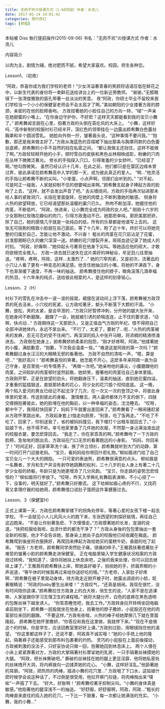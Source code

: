 ```yaml
---
title: 无肉不欢の授课方式（1-60完结）作者：水尧儿
date: 2017-05-14 14:01:42
categories: 現代奇幻
tags: [草榴]
---
```

本帖被 Diss 執行提前操作(2015-09-06)
书名：“无肉不欢”の授课方式
作者：水尧儿



内容简介

以肉为主，剧情为辅，绝对肥而不腻，希望大家喜欢。校园，师生各种恋。

Lesson1、（初夜）

“阿政，恭喜你成为我们学校的老师！”少女洋溢著青春的笑颜将话语压低在鲜花之中，以新生代表的身份将一束鲜花送给讲台上的一位新近男教师。
“谢谢。”无框眼镜下一张清俊雅致的面孔带著一丝淡淡的笑意。
夜“阿政，你硕士毕业不留校来我们学校当一个小小的保健室老师会不会太屈才了啊。”美如朝阳的少女搂著方政的脖颈，亲密的在他的脸颊香吻。
方政捏著她的小脸往自己的方向一转，“啵”一声亲在她甜蜜的小嘴上。“在你身边守护你，不好麽？这样天天都能看到我的宝贝小舞了。”
颜希舞闻言甜在心里，抱著方政的头倒在英伦风的大床上。
“小舞，这样好吗…”高中新制的校服衬衫已经半开，深红色的领带挂在一边露出颜希舞白色蕾丝胸罩和半个圆润雪乳。
她脸向外侧一拧，皱著眉头说，“这种事情不要问我。”
“抱歉，那还是我来做主好了。”方政从海蓝色的百褶裙下抽出那条与胸罩同款的白色蕾丝底裤，颜希舞的小手不自然的挡在私密之间。
“都让我做主还挡住，这样不能做了啊。”方政轻轻掰开她的小手，顿时雪白的皮肤和黑色丛林相映成彰，粉嫩的穴肉在丛林下微微泛著光。
修长的手指探入穴口，引得害羞的少女娇吟，“已经湿了啊。”他勾唇微笑。
虽然已经认识十几年，在此之前，他们都只是在雷区边缘未曾过界，彼此承诺在颜希舞高中入学的那一天，成为彼此真正的爱人。
“啊…”他灵活的手指让颜希舞不断的尖叫。“小笨蛋，小点声啊，邻居们会听到的。”
“对不起，可是阿正一碰我，人家就抑制不住的想要喊出来啊。”颜希舞支起身子捧起方政的脸吻了上去，“这样，就不会发出声音了吧。”
舌尖缠绕间，方政的手指再次钻进那未经人事的紧致洞穴，长指在里面旋转，在她的肉壁上不断刺激她的敏感。
侧身将火热的欲望释放，它已经渴望那处温暖的巢穴已久。
热吻不断加深，她握住他的肉茎，不断低吟，“阿政，快进来，让小舞完全成为阿政的女人吧。”
刚刚十六岁的少女那粉红玫瑰花瓣似的肉穴，引得方政激动不已，她那麽单纯，那麽美那麽娇，除了自己，她的感情几乎就是一张纯白的纸，所有的乐章都是他谱写上去的。
这张无可挑剔的精致小脸就在自己面前，等了十几年，盼了近十年，终於可以将她完整的归属於自己，怎能让他不激动，不兴奋！
粗长的肉茎在花穴前沾足了花蜜，对准那期盼已久的嫩穴深深一送。娇嫩的花穴撑裂开来，斑斑血迹记录了她成人的时刻。
“阿政，好痛啊…”她仰起头弓著背在他身下尖叫。等她适应他的硕大，才敢将欲根完全推入。
方政一进去就已迷失在这片美好的神秘谷，牟足劲儿往里抽送。“疼啊，疼啊，阿政，这样…太激烈了…”
她的穴窄肉紧，又是初次，流著血的小穴让人看了更有一种变态的满足感。他含住她抽泣的小嘴，将她的不满吞下，身下也渐渐缓下速度，不再一味的抽送。
颜希舞搂住他的脖子，眼角滚落几滴幸福的热泪，十六年来的纯贞，送给彼此相爱的人，是这样的刻骨铭心。




Lesson、2（H）

衬衫下的雪乳在冲击中一波一波的摇晃，裙摆在波动间上浮下落，颜希舞被方政顶弄的死去活来，小穴绞的死紧，让方政咬著牙，额头不断落下大颗的汗滴。
“小舞，放松，夹的太紧，是会早泄的…”方政只好暂停冲刺，分开她的腿大张开来，在她身间不断磨蹭。
磨蹭了一会，她就被引诱的娇喘连连，止不住的要求道，“动啊，快点动…”
方政期待这一天那麽久，又是正值血气方刚的年纪，恨不得把自己全部冲进她体内，永远不拿出来。
“不行了，太紧了，要射了…呃…”火热的肉茎被夹的发麻，忍无可忍的受不住闸门，再深深的捣入中张开马眼，将浓稠的精液喷涌进去。
方政倒在她身上，颜希舞娇娇柔柔的抱怨，“刚才好疼啊，阿政。”他揉著她的小腹，满脸歉意，“抱歉，下次我会温柔一些。”
“难道这是阿政的第一次吗？”颜希舞翻过身水汪汪的大眼睛无邪的看著他。
方政不自然的清咳一声，“嗯，算是吧…”
“我好高兴！”颜希舞喜悦的笑著，她怎能不开心，这麽多年来阿政一直为自己守身，是百里挑一的专情男子。
“再做一次吧。”她亲吻他的鼻尖，小腹磨蹭他的肉茎，之间软趴的肉茎顿时竖然起敬，她娇笑，握著他的肉茎往自己身体里插。
方政刚开荤，正是在欲望的劲头，将她翻身压下，温柔的抽送，直到她花蜜四溢，才重重的猛插狠送，直抵那娇柔的花心，将少女的花穴插个彻彻底底。
这一晚，两个陷入爱河的男女已经记不起沈浮了几次，在一次又一次的登顶之中，将彼此身体里的爱液，传送到彼此的身躯。
激情散去，两人最终都体力不支的倒下，四肢交缠拥抱著彼此，她的脸埋在他的胸前，以一种幸福的姿态，沈沈睡去。
“哎呀，都中午了，我得赶快回家了，妈妈下午就要出差回来了。”颜希舞看了一眼闹锺赶紧从方政怀里跳出来。
方政起身套上t恤走向厨房，“别急，吃了饭再走。”
“不吃了不吃了，回家了，你别送我了，省的被妈妈撞见，我下楼打个出租车就回去了。”
小姑娘下令，他不得不听。幸亏他家里备了几件她的衣服，不然那一身沾满浊液血迹的校服衣裳，要怎麽穿回去。
“我走了，你在家乖乖的啊。”颜希舞吻了一下方政的脸颊，急匆匆的跑出去，方政站在门口无奈的看著跑远的小身影。
“妈妈，你回来了！”时间正好，回家草草洗个澡，换了件立领衫，颜希舞就听到大门的动静，第一时间打开门迎接老妈。
“宝贝，看妈妈给你带回什麽礼物。”柳如眉进门给了自己宝贝女儿一个大大的拥抱。
一只可爱的泰迪熊，颜希舞很满意的点头。
柳如眉是一名舞者，岁月和生产并没有剥夺她跳舞的权利，三十八岁的女人身上有著二十几岁少女般的娇躯，年龄只是为她更增添了几分风韵。
“宝贝，你走路的姿势怎麽怪怪的？”柳如眉将行李放下。“哎呀，昨天入学典礼有舞蹈表演嘛，不小心扭了一下，没事的，明天就好了。”颜希舞只好撒谎。
这下给柳如眉心疼的不行，又找药膏又拿理疗器的给她用，颜希舞借口说肚子饿把这件事搪塞过去。




Lesson、3（保健室H）

正式上课第一天，方政在颜希舞家楼下的拐角处停车，等著心爱的女孩下楼一起去学校。
不一会就见小人儿风风火火的跑下来，东张西望的刺探好敌情，再往自己这边跑来。
“不是让你别著急麽，下次慢慢走。”方政摸著她的长发，宠溺的说道。“快把校服给我啦，血渍什麽的都洗干净了？”
方政从身後的包包里抽出一套全新的校服，他才不会告诉她，那身染上她处子血的校服他已经收藏在箱底。
颜希舞爬到後座将衣服换好，再爬回来捧起方政给她买的蛋糕牛奶，香甜的吃了起来。
“报告！方老师，颜希舞同学突然肚子痛，很痛的样子。”王雅茜扶著捂著肚子难受的皱著小脸的颜希舞走进保健室。
正在电脑里输入学生健康状况档案的方政扭过转椅，“我知道了，请你将她扶上休息床吧，之後的我来处理，你可以回去继续上课了。”
王雅茜将颜希舞扶上床，帮她盖好被子，拍拍她的手，挤眉弄眼的小声说道，“等午休的时候我再过来给你送好吃的哦。”
“方老师，人家肚子好疼啊…”颜希舞在被子里晃动身体，待方政走近掀开被子时，她露出调皮的小脸，眨著眼睛说：“阿政的baby要生出来喽！”
方政叹气，“还真是胡闹。我现在很忙，没有时间陪你逃课。”颜希舞拉住方政身上的白大褂，俏生生的说，“人家不是在逃课嘛，人家是跟你学习生理卫生的课程哦。”
她将大腿分开，白色的底裤在黑色透明的包臀丝袜下越发诱人。
“你乖乖睡觉吧，我去工作。”方政转身拉开转椅坐回电脑桌前刚坐下，颜希舞一屁股就坐在他身上，抱著他的脖子撒娇，小屁股还在他的肉茎部位来回的磨蹭。
“不要这样。”方政有些喘，火热的棒子经她摩擦几下就在里面隆起。
颜希舞在她怀里撒娇，“你答应和我在这里做，我就停下来。”
“现在不是做这个的时候，你是学生，应该回教室里好好上课。”方政别过脸，用眼镜挡住他的渴望。
“你这里都这样子了，还说不要，阿政真不诚实哦！”她的小手捂上他的隆起，隔著裤子还能感受到那布料包裹著的灼热。
灵巧的小屁股在上面前後摆动，方政被刺激的没法子，只好妥协说只做一回，抱著她回到休息床上。
两个人偎在小床上紧紧靠著对方，方政的大掌隔著衬衫摩挲她的乳房，一只手隔著丝袜摸她的大腿。
“阿政，把长袜撕破吧。”
撕破的丝袜挂在她的腿上更显淫靡，他将她私密处的丝袜拽开大洞，将内裤拨向一边揉弄她的花心。
“小舞，这样好淫乱。”他舔著她的耳廓。“阿政，把热热的肉棒，插进小舞的花穴里…”
方政咽了下口水，这姑娘什麽时候学会说这种话了，不过倒是很受用，他拉开裤门拉链，将肉棒掏出来“噗呲”一声插了下去。
“好大，好胀啊！”颜希舞咬著牙抑制尖叫。“小舞的身体真是敏感。”他抱著他的腿深浅不一的抽送。
“好舒服，好舒服啊，阿政，阿政…”粗长的肉棒直来直往的捣入她的花穴，一下比一下狠重，每一次都让她满涨的充实。
“小舞，我的小舞…”